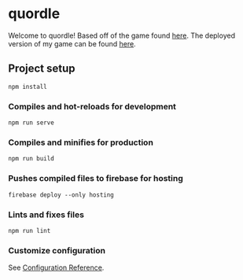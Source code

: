 # quordle

Welcome to quordle! Based off of the game found [here](https://www.quordle.com/#/). The deployed version of my game can be found [here](quordle-71965.web.app). 

## Project setup
```
npm install
```

### Compiles and hot-reloads for development
```
npm run serve
```

### Compiles and minifies for production
```
npm run build
```

### Pushes compiled files to firebase for hosting

```
firebase deploy --only hosting
```

### Lints and fixes files
```
npm run lint
```

### Customize configuration
See [Configuration Reference](https://cli.vuejs.org/config/).
